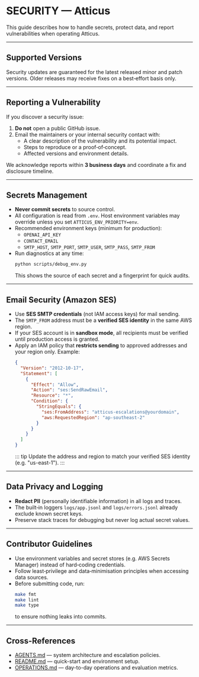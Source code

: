 # SECURITY — Atticus

This guide describes how to handle secrets, protect data, and report vulnerabilities when operating Atticus.

---

## Supported Versions

Security updates are guaranteed for the latest released minor and patch versions.
Older releases may receive fixes on a best‑effort basis only.

---

## Reporting a Vulnerability

If you discover a security issue:

1. **Do not** open a public GitHub issue.
2. Email the maintainers or your internal security contact with:
   * A clear description of the vulnerability and its potential impact.
   * Steps to reproduce or a proof‑of‑concept.
   * Affected versions and environment details.

We acknowledge reports within **3 business days** and coordinate a fix and disclosure timeline.

---

## Secrets Management

* **Never commit secrets** to source control.
* All configuration is read from `.env`. Host environment variables may override unless you set `ATTICUS_ENV_PRIORITY=env`.
* Recommended environment keys (minimum for production):
  - `OPENAI_API_KEY`
  - `CONTACT_EMAIL`
  - `SMTP_HOST`, `SMTP_PORT`, `SMTP_USER`, `SMTP_PASS`, `SMTP_FROM`
* Run diagnostics at any time:
  ```bash
  python scripts/debug_env.py
  ```
  This shows the source of each secret and a fingerprint for quick audits.

---

## Email Security (Amazon SES)

* Use **SES SMTP credentials** (not IAM access keys) for mail sending.
* The `SMTP_FROM` address must be a **verified SES identity** in the same AWS region.
* If your SES account is in **sandbox mode**, all recipients must be verified until production access is granted.
* Apply an IAM policy that **restricts sending** to approved addresses and your region only. Example:
  ```json
  {
    "Version": "2012-10-17",
    "Statement": [
      {
        "Effect": "Allow",
        "Action": "ses:SendRawEmail",
        "Resource": "*",
        "Condition": {
          "StringEquals": {
            "ses:FromAddress": "atticus-escalations@yourdomain",
            "aws:RequestedRegion": "ap-southeast-2"
          }
        }
      }
    ]
  }
  ```
  ::: tip
  Update the address and region to match your verified SES identity (e.g. "us-east-1").
  :::

---

## Data Privacy and Logging

* **Redact PII** (personally identifiable information) in all logs and traces.
* The built‑in loggers `logs/app.jsonl` and `logs/errors.jsonl` already exclude known secret keys.
* Preserve stack traces for debugging but never log actual secret values.

---

## Contributor Guidelines

* Use environment variables and secret stores (e.g. AWS Secrets Manager) instead of hard‑coding credentials.
* Follow least‑privilege and data‑minimisation principles when accessing data sources.
* Before submitting code, run:
  ```bash
  make fmt
  make lint
  make type
  ```
  to ensure nothing leaks into commits.

---

## Cross-References

* [AGENTS.md](AGENTS.md) — system architecture and escalation policies.
* [README.md](README.md) — quick-start and environment setup.
* [OPERATIONS.md](OPERATIONS.md) — day-to-day operations and evaluation metrics.
